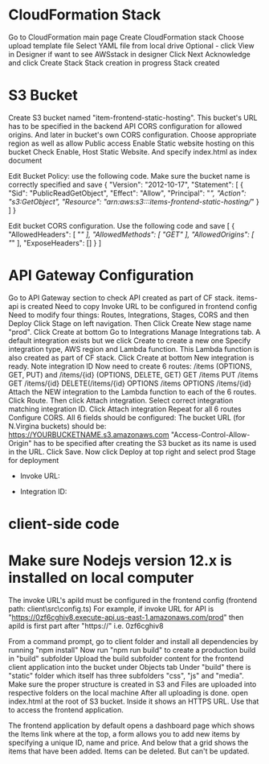 
# CloudFormation Stack

Go to CloudFormation main page
Create CloudFormation stack
Choose upload template file
Select YAML file from local drive
Optional - click View in Designer if want to see AWSstack in designer
Click Next
Acknowledge and click Create Stack
Stack creation in progress
Stack created

# S3 Bucket

Create S3 bucket named "item-frontend-static-hosting". This bucket's URL has to be specified in the backend API CORS configuration for allowed origins. And later in bucket's own CORS configuration. Choose appropriate region as well as allow Public access
Enable Static website hosting on this bucket
Check Enable, Host Static Website. And specify index.html as index document

Edit Bucket Policy: use the following code. Make sure the bucket name is correctly specified and save
{
    "Version": "2012-10-17",
    "Statement": [
        {
            "Sid": "PublicReadGetObject",
            "Effect": "Allow",
            "Principal": "*",
            "Action": "s3:GetObject",
            "Resource": "arn:aws:s3:::items-frontend-static-hosting/*"
        }
    ]
}

Edit bucket CORS configuration. Use the following code and save
[
    {
        "AllowedHeaders": [
            "*"
        ],
        "AllowedMethods": [
            "GET"
        ],
        "AllowedOrigins": [
            "*"
        ],
        "ExposeHeaders": []
    }
]

# API Gateway Configuration

Go to API Gateway section to check API created as part of CF stack. items-api is created
Need to copy Invoke URL to be configured in frontend config
Need to modify four things: Routes, Integrations, Stages, CORS and then Deploy
Click Stage on left navigation. Then Click Create
New stage name "prod". Click Create at bottom
Go to Integrations
Manage Integrations tab. A default integration exists but we click Create to create a new one
Specify integration type, AWS region and Lambda function. This Lambda function is also created as part of CF stack. Click Create at bottom
New integration is ready. Note integration ID
Now need to create 6 routes: /items (OPTIONS, GET, PUT) and /items/{id} (OPTIONS, DELETE, GET)
    GET /items
    PUT /items
    GET /items/{id}
    DELETE(/items/{id}
    OPTIONS /items
    OPTIONS /items/{id}
Attach the NEW integration to the Lambda function to each of the 6 routes. Click Route. Then click Attach integration.
Select correct integration matching integration ID. Click Attach integration 
Repeat for all 6 routes
Configure CORS. All 6 fields should be configured:
    The bucket URL (for N.Virgina buckets) should be: https://YOURBUCKETNAME.s3.amazonaws.com
    "Access-Control-Allow-Origin" has to be specified after creating the S3 bucket as its name is used in the URL. Click Save. 
Now click Deploy at top right and select prod Stage for deployment

* Invoke URL: 

* Integration ID: 

# client-side code

# Make sure Nodejs version 12.x is installed on local computer

The invoke URL's apiId must be configured in the frontend config (frontend path: client\src\config.ts)
For example, if invoke URL for API is "https://0zf6cghiv8.execute-api.us-east-1.amazonaws.com/prod" then apiId is first part after "https://" i.e. 0zf6cghiv8

From a command prompt, go to client folder and install all dependencies by running "npm install"
Now run "npm run build" to create a production build in "build" subfolder
Upload the build subfolder content for the frontend client application into the bucket under Objects tab
Under "build" there is "static" folder which itself has three subfolders "css", "js" and "media". Make sure the proper structure is created in S3 and Files are uploaded into respective folders on the local machine
After all uploading is done. open index.html at the root of S3 bucket. Inside it shows an HTTPS URL. Use that to access the frontend application.

The frontend application by default opens a dashboard page which shows the Items link where at the top, a form allows you to add new items by specifying a unique ID, name and price. And below that a grid shows the items that have been added. Items can be deleted. But can't be updated.
